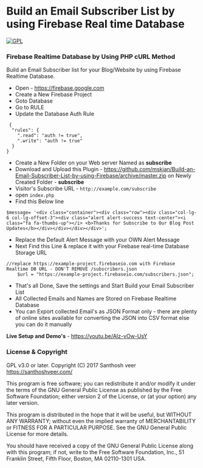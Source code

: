 # Build an Email Subscriber List by using Firebase Real time Database

[![GPL](https://img.shields.io/badge/Liscense-GPL-green.svg)](http://www.gnu.org/licenses/old-licenses/gpl-2.0.en.html)

### Firebase Realtime Database by Using PHP cURL Method

<p>Build an Email Subscriber list for your Blog/Website by using Firebase Realtime Database.</P>

- Open - https://firebase.google.com
- Create a New Firebase Project
- Goto Database
- Go to RULE
- Update the Database Auth Rule

```
 {
  "rules": {
    ".read": "auth != true",
    ".write": "auth != true"
  }
}
```


- Create a New Folder on your Web server Named as <b>subscribe</b>
- Download and Upload this Plugin - https://github.com/mskian/Build-an-Email-Subscriber-List-by-using-Firebase/archive/master.zip on Newly Created Folder - <b>subscribe</b>
- Visitor's Subscribe URL - `http://example.com/subscribe`
- open `index.php`
- Find this Below line 


```
$message= '<div class="container"><div class="row"><div class="col-lg-6 col-lg-offset-3"><div class="alert alert-success text-center"><i class="fa fa-thumbs-up"></i> <b>Thanks for Subscribe to Our Blog Post  Updates</b></div></div></div></div>';
```

- Replace the Default Alert Message with your OWN Alert Message
- Next Find this Line & replace it with your Firebase real-time Database Storage URL

```
//replace https://example-project.firebaseio.com with Firebase Realtime DB URL - DON'T REMOVE /subscribers.json
    $url = "https://example-project.firebaseio.com/subscribers.json";
```

- That's all Done, Save the settings and Start Build your Email Subscriber List
- All Collected Emails and Names are Stored on Firebase Realtime Database
- You can Export collected Email's as JSON Format only - there are plenty of online sites available for converting the JSON into CSV format else you can do it manually

<b>Live Setup and Demo's</b> - https://youtu.be/AIz-vOw-UsY


### License & Copyright

GPL v3.0 or later.
Copyright (C) 2017  Santhosh veer https://santhoshveer.com/

This program is free software; you can redistribute it and/or modify it
under the terms of the GNU General Public License as published by the Free
Software Foundation; either version 2 of the License, or (at your option)
any later version.

This program is distributed in the hope that it will be useful, but WITHOUT
ANY WARRANTY; without even the implied warranty of MERCHANTABILITY or
FITNESS FOR A PARTICULAR PURPOSE.  See the GNU General Public License for
more details.

You should have received a copy of the GNU General Public License along
with this program; if not, write to the Free Software Foundation, Inc.,
51 Franklin Street, Fifth Floor, Boston, MA 02110-1301 USA.


